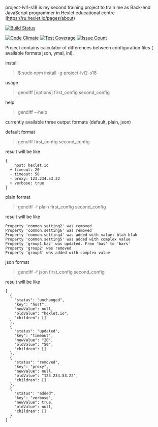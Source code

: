 project-lvl1-s18 is my second training project to train me as Back-end JavaScript programmer in Hexlet educational centre (https://ru.hexlet.io/pages/about)

[![Build Status](https://travis-ci.org/jeka-r/project-lvl2-s18.svg?branch=master)](https://travis-ci.org/jeka-r/project-lvl2-s18)

[![Code Climate](https://codeclimate.com/github/jeka-r/project-lvl2-s18/badges/gpa.svg)](https://codeclimate.com/github/jeka-r/project-lvl2-s18)
[![Test Coverage](https://codeclimate.com/github/jeka-r/project-lvl2-s18/badges/coverage.svg)](https://codeclimate.com/github/jeka-r/project-lvl2-s18/coverage)
[![Issue Count](https://codeclimate.com/github/jeka-r/project-lvl2-s18/badges/issue_count.svg)](https://codeclimate.com/github/jeka-r/project-lvl2-s18)


Project contains calculator of differences between configuration files ( available formats json, ymal, ini).

install
> $ sudo npm install -g project-lvl2-s18

usage
> gendiff [options] first_config second_config

help
> gendiff --help

currently available three output formats (default, plain, json)

default format
> gendiff first_config second_config

result will be like
```
{
    host: hexlet.io
  + timeout: 20
  - timeout: 50
  - proxy: 123.234.53.22
  + verbose: true
}
```

plain format
> gendiff -f plain first_config second_config

result will be like
```
Property 'common.setting2' was removed
Property 'common.setting6' was removed
Property 'common.setting4' was added with value: blah blah
Property 'common.setting5' was added with complex value
Property 'group1.baz' was updated. From 'bas' to 'bars'
Property 'group2' was removed
Property 'group3' was added with complex value
```
json format
> gendiff -f json first_config second_config

result will be like
```
[
  {
    "status": "unchanged",
    "key": "host",
    "newValue": null,
    "oldValue": "hexlet.io",
    "children": []
  },
  {
    "status": "updated",
    "key": "timeout",
    "newValue": "20",
    "oldValue": "50",
    "children": []
  },
  {
    "status": "removed",
    "key": "proxy",
    "newValue": null,
    "oldValue": "123.234.53.22",
    "children": []
  },
  {
    "status": "added",
    "key": "verbose",
    "newValue": true,
    "oldValue": null,
    "children": []
  }
]
```
